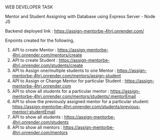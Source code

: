 WEB DEVELOPER TASK

Mentor and Student Assigning with Database using Express Server - Node JS

Backend deployed link : https://assign-mentorbe-4hrj.onrender.com/

Enpoints created for the following,

 1. API to create Mentor : https://assign-mentorbe-4hrj.onrender.com/mentors/create
 2. API to create Student : https://assign-mentorbe-4hrj.onrender.com/students/create
 3. API to Assign one/multiple students to one Mentor : https://assign-mentorbe-4hrj.onrender.com/mentors/assign-student
 4. API to Assign or Change Mentor for particular Student : https://assign-mentorbe-4hrj.onrender.com
 5. API to show all students for a particular mentor : https://assign-mentorbe-4hrj.onrender.com/mentors/students/:mentorEmail
 6. API to show the previously assigned mentor for a particular student: https://assign-mentorbe-4hrj.onrender.com/students/previous-mentor/:studentEmail
 7. API to show all students : https://assign-mentorbe-4hrj.onrender.com/students
 8. API to show all mentors : https://assign-mentorbe-4hrj.onrender.com/mentors
